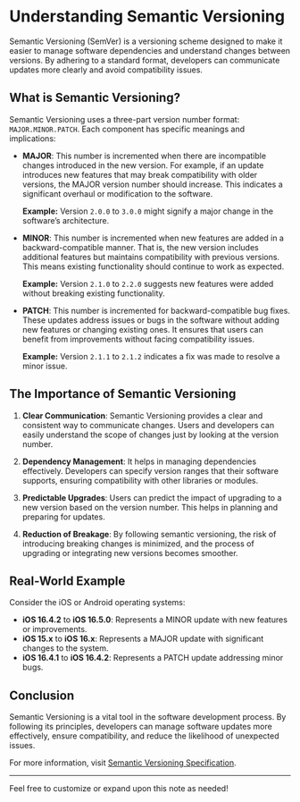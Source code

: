 # Understanding Semantic Versioning

Semantic Versioning (SemVer) is a versioning scheme designed to make it easier to manage software dependencies and understand changes between versions. By adhering to a standard format, developers can communicate updates more clearly and avoid compatibility issues.

## What is Semantic Versioning?

Semantic Versioning uses a three-part version number format: `MAJOR.MINOR.PATCH`. Each component has specific meanings and implications:

- **MAJOR**: This number is incremented when there are incompatible changes introduced in the new version. For example, if an update introduces new features that may break compatibility with older versions, the MAJOR version number should increase. This indicates a significant overhaul or modification to the software.

  **Example:** Version `2.0.0` to `3.0.0` might signify a major change in the software’s architecture.

- **MINOR**: This number is incremented when new features are added in a backward-compatible manner. That is, the new version includes additional features but maintains compatibility with previous versions. This means existing functionality should continue to work as expected.

  **Example:** Version `2.1.0` to `2.2.0` suggests new features were added without breaking existing functionality.

- **PATCH**: This number is incremented for backward-compatible bug fixes. These updates address issues or bugs in the software without adding new features or changing existing ones. It ensures that users can benefit from improvements without facing compatibility issues.

  **Example:** Version `2.1.1` to `2.1.2` indicates a fix was made to resolve a minor issue.

## The Importance of Semantic Versioning

1. **Clear Communication**: Semantic Versioning provides a clear and consistent way to communicate changes. Users and developers can easily understand the scope of changes just by looking at the version number.

2. **Dependency Management**: It helps in managing dependencies effectively. Developers can specify version ranges that their software supports, ensuring compatibility with other libraries or modules.

3. **Predictable Upgrades**: Users can predict the impact of upgrading to a new version based on the version number. This helps in planning and preparing for updates.

4. **Reduction of Breakage**: By following semantic versioning, the risk of introducing breaking changes is minimized, and the process of upgrading or integrating new versions becomes smoother.

## Real-World Example

Consider the iOS or Android operating systems:

- **iOS 16.4.2** to **iOS 16.5.0**: Represents a MINOR update with new features or improvements.
- **iOS 15.x** to **iOS 16.x**: Represents a MAJOR update with significant changes to the system.
- **iOS 16.4.1** to **iOS 16.4.2**: Represents a PATCH update addressing minor bugs.

## Conclusion

Semantic Versioning is a vital tool in the software development process. By following its principles, developers can manage software updates more effectively, ensure compatibility, and reduce the likelihood of unexpected issues.

For more information, visit [Semantic Versioning Specification](https://semver.org/).

---

Feel free to customize or expand upon this note as needed!
